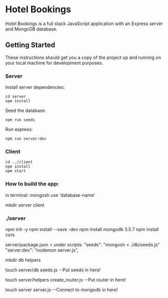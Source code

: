 # Hotel Bookings

Hotel Bookings is a full stack JavaScript application with an Express server and MongoDB database.

## Getting Started

These instructions should get you a copy of the project up and running on your local machine for development purposes.

### Server

Install server dependencies:

```
cd server
npm install
```

Seed the database:

```
npm run seeds
```

Run express:

```
npm run server:dev
```

### Client

```
cd ../client
npm install
npm start
```


### How to build the app:

in terminal:
mongosh
use 'database-name'

mkdir server client

### ./server

npm init -y
npm install --save -dev
npm install mongodb 3.5.7
npm install cors

server/package.json >
under scripts:
"seeds": "mongosh < ./db/seeds.js"
"server:dev": "nodemon server.js",

mkdir db helpers

touch server/db seeds.js
--Put seeds in here!

touch server/helpers create_router.js
--Put router in here!

touch server server.js
--Connect to mongodb in here!


